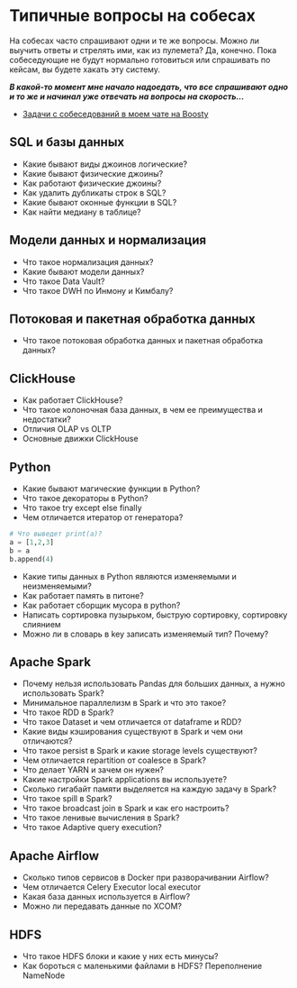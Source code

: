 # Типичные вопросы на собесах

На собесах часто спрашивают одни и те же вопросы. Можно ли выучить ответы и стрелять ими, как из пулемета? Да, конечно. Пока собеседующие не будут нормально готовиться или спрашивать по кейсам, вы будете хакать эту систему.

***В какой-то момент мне начало надоедать, что все спрашивают одно и то же и начинал уже отвечать на вопросы на скорость...***

- [Задачи с собеседований в моем чате на Boosty](https://boosty.to/halltape_data)

## SQL и базы данных
- Какие бывают виды джоинов логические?
- Какие бывают физические джоины?
- Как работают физические джоины?
- Как удалить дубликаты строк в SQL?
- Какие бывают оконные функции в SQL?
- Как найти медиану в таблице?

## Модели данных и нормализация

- Что такое нормализация данных? 
- Какие бывают модели данных? 
- Что такое Data Vault? 
- Что такое DWH по Инмону и Кимбалу?

## Потоковая и пакетная обработка данных
- Что такое потоковая обработка данных и пакетная обработка данных?

## ClickHouse
- Как работает ClickHouse?
- Что такое колоночная база данных, в чем ее преимущества и недостатки?
- Отличия OLAP vs OLTP 
- Основные движки ClickHouse

## Python
- Какие бывают магические функции в Python?
- Что такое декораторы в Python?
- Что такое try except else finally
- Чем отличается итератор от генератора? 
```python
# Что выведет print(a)?
a = [1,2,3]
b = a
b.append(4)
```
- Какие типы данных в Python являются изменяемыми и неизменяемыми? 
- Как работает память в питоне?
- Как работает сборщик мусора в python?
- Написать сортировка пузырьком, быструю сортировку, сортировку слиянием
- Можно ли в словарь в key записать изменяемый тип? Почему?

## Apache Spark
- Почему нельзя использовать Pandas для больших данных, а нужно использовать Spark?
- Минимальное параллелизм в Spark и что это такое?
- Что такое RDD в Spark?
- Что такое Dataset и чем отличается от dataframe и RDD?  
- Какие виды кэширования существуют в Spark и чем они отличаются?
- Что такое persist в Spark и какие storage levels существуют?
- Чем отличается repartition от coalesce в Spark?
- Что делает YARN и зачем он нужен?
- Какие настройки Spark applications вы используете?
- Сколько гигабайт памяти выделяется на каждую задачу в Spark?
- Что такое spill в Spark?
- Что такое broadcast join в Spark и как его настроить?
- Что такое ленивые вычисления в Spark? 
- Что такое Adaptive query execution?

## Apache Airflow
- Сколько типов сервисов в Docker при разворачивании Airflow? 
- Чем отличается Celery Executor local executor
- Какая база данных используется в Airflow?
- Можно ли передавать данные по XCOM?

## HDFS
- Что такое HDFS блоки и какие у них есть минусы?
- Как бороться с маленькими файлами в HDFS? Переполнение NameNode


